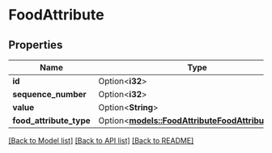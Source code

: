 # FoodAttribute

## Properties

Name | Type | Description | Notes
------------ | ------------- | ------------- | -------------
**id** | Option<**i32**> |  | [optional]
**sequence_number** | Option<**i32**> |  | [optional]
**value** | Option<**String**> |  | [optional]
**food_attribute_type** | Option<[**models::FoodAttributeFoodAttributeType**](FoodAttribute_FoodAttributeType.md)> |  | [optional]

[[Back to Model list]](../README.md#documentation-for-models) [[Back to API list]](../README.md#documentation-for-api-endpoints) [[Back to README]](../README.md)


